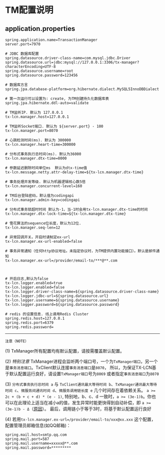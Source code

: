 # TM配置说明

## application.properties

```properties
spring.application.name=TransactionManager
server.port=7970

# JDBC 数据库配置
spring.datasource.driver-class-name=com.mysql.jdbc.Driver
spring.datasource.url=jdbc:mysql://127.0.0.1:3306/tx-manager?characterEncoding=UTF-8
spring.datasource.username=root
spring.datasource.password=123456

# 数据库方言
spring.jpa.database-platform=org.hibernate.dialect.MySQL5InnoDBDialect

# 第一次运行可以设置为: create, 为TM创建持久化数据库表
spring.jpa.hibernate.ddl-auto=validate

# TM监听IP. 默认为 127.0.0.1
tx-lcn.manager.host=127.0.0.1

# TM监听Socket端口. 默认为 ${server.port} - 100
tx-lcn.manager.port=8070

# 心跳检测时间(ms). 默认为 300000
tx-lcn.manager.heart-time=300000

# 分布式事务执行总时间(ms). 默认为36000
tx-lcn.manager.dtx-time=8000

# 参数延迟删除时间单位ms  默认为dtx-time值
tx-lcn.message.netty.attr-delay-time=${tx-lcn.manager.dtx-time}

# 事务处理并发等级. 默认为机器逻辑核心数5倍
tx-lcn.manager.concurrent-level=160

# TM后台登陆密码，默认值为codingapi
tx-lcn.manager.admin-key=codingapi

# 分布式事务锁超时时间 默认为-1，当-1时会用tx-lcn.manager.dtx-time的时间
tx-lcn.manager.dtx-lock-time=${tx-lcn.manager.dtx-time}

# 雪花算法的sequence位长度，默认为12位.
tx-lcn.manager.seq-len=12

# 异常回调开关。开启时请制定ex-url
tx-lcn.manager.ex-url-enabled=false

# 事务异常通知（任何http协议地址。未指定协议时，为TM提供内置功能接口）。默认是邮件通知
tx-lcn.manager.ex-url=/provider/email-to/***@**.com



# 开启日志,默认为false
tx-lcn.logger.enabled=true
tx-lcn.logger.enabled=false
tx-lcn.logger.driver-class-name=${spring.datasource.driver-class-name}
tx-lcn.logger.jdbc-url=${spring.datasource.url}
tx-lcn.logger.username=${spring.datasource.username}
tx-lcn.logger.password=${spring.datasource.password}

# redis 的设置信息. 线上请用Redis Cluster
spring.redis.host=127.0.0.1
spring.redis.port=6379
spring.redis.password=
```

------

```
注意（NOTE）
```

(1) TxManager所有配置均有默认配置，请按需覆盖默认配置。

(2) *特别注意* TxManager进程会监听两个端口号，一个为`TxManager端口`，另一个是`事务消息端口`。TxClient默认连接`事务消息端口`是`8070`， 所以，为保证TX-LCN基于默认配置运行良好，请设置`TxManager端口`号为`8069` 或者指定`事务消息端口`为`8070`

(3) `分布式事务执行总时间 a` 与 `TxClient通讯最大等待时间 b`、`TxManager通讯最大等待时间 c`、`微服务间通讯时间 d`、`微服务调用链长度 e` 几个时间存在着依赖关系。 `a >= 2c + (b + c + d) * (e - 1)`, 特别地，b、c、d 一致时，`a >= (3e-1)b`。你也可以在此理论上适当在减小a的值，发生异常时能更快得到自动补偿，即 `a >= (3e-1)b - Δ`（[原因](http://www.txlcn.org/zh-cn/docs/fqa.html)）。 最后，调用链小于等于3时，将基于默认配置运行良好

(4) 若用`tx-lcn.manager.ex-url=/provider/email-to/xxx@xx.xxx` 这个配置，配置管理员邮箱信息(如QQ邮箱)：

```properties
spring.mail.host=smtp.qq.com
spring.mail.port=587
spring.mail.username=xxxxx@**.com
spring.mail.password=*********
```
